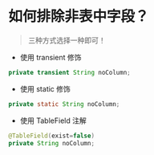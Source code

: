 # 如何排除非表中字段？

> 三种方式选择一种即可！

- 使用 transient 修饰
```java
private transient String noColumn;
```

- 使用 static 修饰
```java
private static String noColumn;
```
- 使用 TableField 注解
```java
@TableField(exist=false)
private String noColumn;
```
